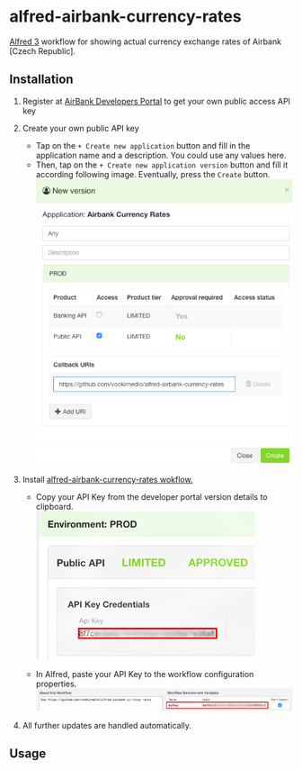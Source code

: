 # alfred-airbank-currency-rates
[Alfred 3][1] workflow for showing actual currency exchange rates of Airbank [Czech Republic].

## Installation

1) Register at [AirBank Developers Portal][3] to get your own public access API key
2) Create your own public API key
   - Tap on the `+ Create new application` button and fill in the application name and a description. You could use any values here.
   - Then, tap on the `+ Create new application version` button and fill it according following image. Eventually, press the `Create` button.
   ![Developer portal - New Version](doc/images/developerNewVersion.png?raw=true "")
      
3) Install [alfred-airbank-currency-rates wokflow.][2]
   - Copy your API Key from the developer portal version details to clipboard.    
   ![Developer portal - New Version](doc/images/developerVersionDetail.png?raw=true "")
   
   - In Alfred, paste your API Key to the workflow configuration properties.
   ![Alfred - Workflow Configuration](doc/images/alfred-workflow-configuration.png?raw=true "")

4) All further updates are handled automatically.

## Usage



[1]: https://www.alfredapp.com/
[2]: https://github.com/vookimedlo/alfred-airbank-currency-rates/releases/latest
[3]: https://developers.airbank.cz/
